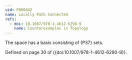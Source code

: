 ```yaml
---
uid: P000042
name: Locally Path Connected
refs:
  - doi: 10.1007/978-1-4612-6290-9
    name: Counterexamples in Topology
---
```


The space has a basis consisting of {P37} sets.

Defined on page 30 of {{doi:10.1007/978-1-4612-6290-9}}.
